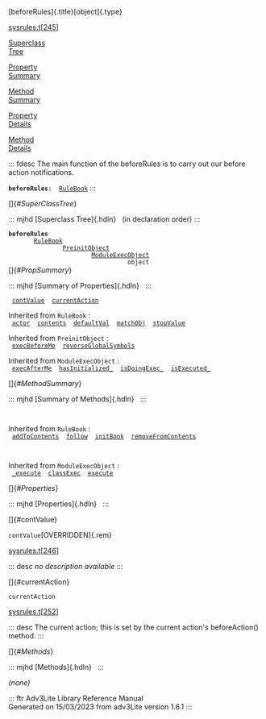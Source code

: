 [beforeRules]{.title}[object]{.type}

[sysrules.t](../file/sysrules.t.html)\[[245](../source/sysrules.t.html#245)\]

[Superclass\
Tree](#_SuperClassTree_)

[Property\
Summary](#_PropSummary_)

[Method\
Summary](#_MethodSummary_)

[Property\
Details](#_Properties_)

[Method\
Details](#_Methods_)

::: fdesc
The main function of the beforeRules is to carry out our before action
notifications.

**`beforeRules`**` :   `[`RuleBook`](../object/RuleBook.html)
:::

[]{#_SuperClassTree_}

::: mjhd
[Superclass Tree]{.hdln}   (in declaration order)
:::

**`beforeRules`**\
`         `[`RuleBook`](../object/RuleBook.html)\
`                 `[`PreinitObject`](../object/PreinitObject.html)\
`                         `[`ModuleExecObject`](../object/ModuleExecObject.html)\
`                                 object`\
[]{#_PropSummary_}

::: mjhd
[Summary of Properties]{.hdln}  
:::

` `[`contValue`](#contValue)`  `[`currentAction`](#currentAction)`  `

Inherited from `RuleBook` :\
` `[`actor`](../object/RuleBook.html#actor)`  `[`contents`](../object/RuleBook.html#contents)`  `[`defaultVal`](../object/RuleBook.html#defaultVal)`  `[`matchObj`](../object/RuleBook.html#matchObj)`  `[`stopValue`](../object/RuleBook.html#stopValue)`  `

Inherited from `PreinitObject` :\
` `[`execBeforeMe`](../object/PreinitObject.html#execBeforeMe)`  `[`reverseGlobalSymbols`](../object/PreinitObject.html#reverseGlobalSymbols)`  `

Inherited from `ModuleExecObject` :\
` `[`execAfterMe`](../object/ModuleExecObject.html#execAfterMe)`  `[`hasInitialized_`](../object/ModuleExecObject.html#hasInitialized_)`  `[`isDoingExec_`](../object/ModuleExecObject.html#isDoingExec_)`  `[`isExecuted_`](../object/ModuleExecObject.html#isExecuted_)`  `

[]{#_MethodSummary_}

::: mjhd
[Summary of Methods]{.hdln}  
:::

` `

Inherited from `RuleBook` :\
` `[`addToContents`](../object/RuleBook.html#addToContents)`  `[`follow`](../object/RuleBook.html#follow)`  `[`initBook`](../object/RuleBook.html#initBook)`  `[`removeFromContents`](../object/RuleBook.html#removeFromContents)`  `

` `

Inherited from `ModuleExecObject` :\
` `[`_execute`](../object/ModuleExecObject.html#_execute)`  `[`classExec`](../object/ModuleExecObject.html#classExec)`  `[`execute`](../object/ModuleExecObject.html#execute)`  `

[]{#_Properties_}

::: mjhd
[Properties]{.hdln}  
:::

[]{#contValue}

`contValue`[OVERRIDDEN]{.rem}

[sysrules.t](../file/sysrules.t.html)\[[246](../source/sysrules.t.html#246)\]

::: desc
*no description available*
:::

[]{#currentAction}

`currentAction`

[sysrules.t](../file/sysrules.t.html)\[[252](../source/sysrules.t.html#252)\]

::: desc
The current action; this is set by the current action\'s beforeAction()
method.
:::

[]{#_Methods_}

::: mjhd
[Methods]{.hdln}  
:::

*(none)*

::: ftr
Adv3Lite Library Reference Manual\
Generated on 15/03/2023 from adv3Lite version 1.6.1
:::
